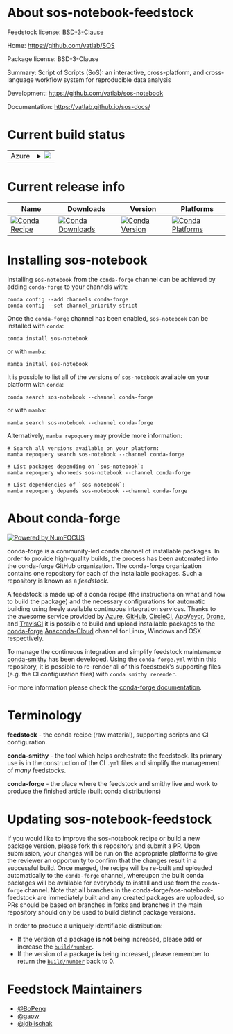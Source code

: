 About sos-notebook-feedstock
============================

Feedstock license: [BSD-3-Clause](https://github.com/conda-forge/sos-notebook-feedstock/blob/main/LICENSE.txt)

Home: https://github.com/vatlab/SOS

Package license: BSD-3-Clause

Summary: Script of Scripts (SoS): an interactive, cross-platform, and cross-language workflow system for reproducible data analysis

Development: https://github.com/vatlab/sos-notebook

Documentation: https://vatlab.github.io/sos-docs/

Current build status
====================


<table>
    
  <tr>
    <td>Azure</td>
    <td>
      <details>
        <summary>
          <a href="https://dev.azure.com/conda-forge/feedstock-builds/_build/latest?definitionId=6584&branchName=main">
            <img src="https://dev.azure.com/conda-forge/feedstock-builds/_apis/build/status/sos-notebook-feedstock?branchName=main">
          </a>
        </summary>
        <table>
          <thead><tr><th>Variant</th><th>Status</th></tr></thead>
          <tbody><tr>
              <td>linux_64_python3.10.____cpython</td>
              <td>
                <a href="https://dev.azure.com/conda-forge/feedstock-builds/_build/latest?definitionId=6584&branchName=main">
                  <img src="https://dev.azure.com/conda-forge/feedstock-builds/_apis/build/status/sos-notebook-feedstock?branchName=main&jobName=linux&configuration=linux%20linux_64_python3.10.____cpython" alt="variant">
                </a>
              </td>
            </tr><tr>
              <td>linux_64_python3.11.____cpython</td>
              <td>
                <a href="https://dev.azure.com/conda-forge/feedstock-builds/_build/latest?definitionId=6584&branchName=main">
                  <img src="https://dev.azure.com/conda-forge/feedstock-builds/_apis/build/status/sos-notebook-feedstock?branchName=main&jobName=linux&configuration=linux%20linux_64_python3.11.____cpython" alt="variant">
                </a>
              </td>
            </tr><tr>
              <td>linux_64_python3.8.____cpython</td>
              <td>
                <a href="https://dev.azure.com/conda-forge/feedstock-builds/_build/latest?definitionId=6584&branchName=main">
                  <img src="https://dev.azure.com/conda-forge/feedstock-builds/_apis/build/status/sos-notebook-feedstock?branchName=main&jobName=linux&configuration=linux%20linux_64_python3.8.____cpython" alt="variant">
                </a>
              </td>
            </tr><tr>
              <td>linux_64_python3.9.____cpython</td>
              <td>
                <a href="https://dev.azure.com/conda-forge/feedstock-builds/_build/latest?definitionId=6584&branchName=main">
                  <img src="https://dev.azure.com/conda-forge/feedstock-builds/_apis/build/status/sos-notebook-feedstock?branchName=main&jobName=linux&configuration=linux%20linux_64_python3.9.____cpython" alt="variant">
                </a>
              </td>
            </tr><tr>
              <td>osx_64_python3.10.____cpython</td>
              <td>
                <a href="https://dev.azure.com/conda-forge/feedstock-builds/_build/latest?definitionId=6584&branchName=main">
                  <img src="https://dev.azure.com/conda-forge/feedstock-builds/_apis/build/status/sos-notebook-feedstock?branchName=main&jobName=osx&configuration=osx%20osx_64_python3.10.____cpython" alt="variant">
                </a>
              </td>
            </tr><tr>
              <td>osx_64_python3.11.____cpython</td>
              <td>
                <a href="https://dev.azure.com/conda-forge/feedstock-builds/_build/latest?definitionId=6584&branchName=main">
                  <img src="https://dev.azure.com/conda-forge/feedstock-builds/_apis/build/status/sos-notebook-feedstock?branchName=main&jobName=osx&configuration=osx%20osx_64_python3.11.____cpython" alt="variant">
                </a>
              </td>
            </tr><tr>
              <td>osx_64_python3.8.____cpython</td>
              <td>
                <a href="https://dev.azure.com/conda-forge/feedstock-builds/_build/latest?definitionId=6584&branchName=main">
                  <img src="https://dev.azure.com/conda-forge/feedstock-builds/_apis/build/status/sos-notebook-feedstock?branchName=main&jobName=osx&configuration=osx%20osx_64_python3.8.____cpython" alt="variant">
                </a>
              </td>
            </tr><tr>
              <td>osx_64_python3.9.____cpython</td>
              <td>
                <a href="https://dev.azure.com/conda-forge/feedstock-builds/_build/latest?definitionId=6584&branchName=main">
                  <img src="https://dev.azure.com/conda-forge/feedstock-builds/_apis/build/status/sos-notebook-feedstock?branchName=main&jobName=osx&configuration=osx%20osx_64_python3.9.____cpython" alt="variant">
                </a>
              </td>
            </tr><tr>
              <td>win_64_python3.10.____cpython</td>
              <td>
                <a href="https://dev.azure.com/conda-forge/feedstock-builds/_build/latest?definitionId=6584&branchName=main">
                  <img src="https://dev.azure.com/conda-forge/feedstock-builds/_apis/build/status/sos-notebook-feedstock?branchName=main&jobName=win&configuration=win%20win_64_python3.10.____cpython" alt="variant">
                </a>
              </td>
            </tr><tr>
              <td>win_64_python3.11.____cpython</td>
              <td>
                <a href="https://dev.azure.com/conda-forge/feedstock-builds/_build/latest?definitionId=6584&branchName=main">
                  <img src="https://dev.azure.com/conda-forge/feedstock-builds/_apis/build/status/sos-notebook-feedstock?branchName=main&jobName=win&configuration=win%20win_64_python3.11.____cpython" alt="variant">
                </a>
              </td>
            </tr><tr>
              <td>win_64_python3.8.____cpython</td>
              <td>
                <a href="https://dev.azure.com/conda-forge/feedstock-builds/_build/latest?definitionId=6584&branchName=main">
                  <img src="https://dev.azure.com/conda-forge/feedstock-builds/_apis/build/status/sos-notebook-feedstock?branchName=main&jobName=win&configuration=win%20win_64_python3.8.____cpython" alt="variant">
                </a>
              </td>
            </tr><tr>
              <td>win_64_python3.9.____cpython</td>
              <td>
                <a href="https://dev.azure.com/conda-forge/feedstock-builds/_build/latest?definitionId=6584&branchName=main">
                  <img src="https://dev.azure.com/conda-forge/feedstock-builds/_apis/build/status/sos-notebook-feedstock?branchName=main&jobName=win&configuration=win%20win_64_python3.9.____cpython" alt="variant">
                </a>
              </td>
            </tr>
          </tbody>
        </table>
      </details>
    </td>
  </tr>
</table>

Current release info
====================

| Name | Downloads | Version | Platforms |
| --- | --- | --- | --- |
| [![Conda Recipe](https://img.shields.io/badge/recipe-sos--notebook-green.svg)](https://anaconda.org/conda-forge/sos-notebook) | [![Conda Downloads](https://img.shields.io/conda/dn/conda-forge/sos-notebook.svg)](https://anaconda.org/conda-forge/sos-notebook) | [![Conda Version](https://img.shields.io/conda/vn/conda-forge/sos-notebook.svg)](https://anaconda.org/conda-forge/sos-notebook) | [![Conda Platforms](https://img.shields.io/conda/pn/conda-forge/sos-notebook.svg)](https://anaconda.org/conda-forge/sos-notebook) |

Installing sos-notebook
=======================

Installing `sos-notebook` from the `conda-forge` channel can be achieved by adding `conda-forge` to your channels with:

```
conda config --add channels conda-forge
conda config --set channel_priority strict
```

Once the `conda-forge` channel has been enabled, `sos-notebook` can be installed with `conda`:

```
conda install sos-notebook
```

or with `mamba`:

```
mamba install sos-notebook
```

It is possible to list all of the versions of `sos-notebook` available on your platform with `conda`:

```
conda search sos-notebook --channel conda-forge
```

or with `mamba`:

```
mamba search sos-notebook --channel conda-forge
```

Alternatively, `mamba repoquery` may provide more information:

```
# Search all versions available on your platform:
mamba repoquery search sos-notebook --channel conda-forge

# List packages depending on `sos-notebook`:
mamba repoquery whoneeds sos-notebook --channel conda-forge

# List dependencies of `sos-notebook`:
mamba repoquery depends sos-notebook --channel conda-forge
```


About conda-forge
=================

[![Powered by
NumFOCUS](https://img.shields.io/badge/powered%20by-NumFOCUS-orange.svg?style=flat&colorA=E1523D&colorB=007D8A)](https://numfocus.org)

conda-forge is a community-led conda channel of installable packages.
In order to provide high-quality builds, the process has been automated into the
conda-forge GitHub organization. The conda-forge organization contains one repository
for each of the installable packages. Such a repository is known as a *feedstock*.

A feedstock is made up of a conda recipe (the instructions on what and how to build
the package) and the necessary configurations for automatic building using freely
available continuous integration services. Thanks to the awesome service provided by
[Azure](https://azure.microsoft.com/en-us/services/devops/), [GitHub](https://github.com/),
[CircleCI](https://circleci.com/), [AppVeyor](https://www.appveyor.com/),
[Drone](https://cloud.drone.io/welcome), and [TravisCI](https://travis-ci.com/)
it is possible to build and upload installable packages to the
[conda-forge](https://anaconda.org/conda-forge) [Anaconda-Cloud](https://anaconda.org/)
channel for Linux, Windows and OSX respectively.

To manage the continuous integration and simplify feedstock maintenance
[conda-smithy](https://github.com/conda-forge/conda-smithy) has been developed.
Using the ``conda-forge.yml`` within this repository, it is possible to re-render all of
this feedstock's supporting files (e.g. the CI configuration files) with ``conda smithy rerender``.

For more information please check the [conda-forge documentation](https://conda-forge.org/docs/).

Terminology
===========

**feedstock** - the conda recipe (raw material), supporting scripts and CI configuration.

**conda-smithy** - the tool which helps orchestrate the feedstock.
                   Its primary use is in the construction of the CI ``.yml`` files
                   and simplify the management of *many* feedstocks.

**conda-forge** - the place where the feedstock and smithy live and work to
                  produce the finished article (built conda distributions)


Updating sos-notebook-feedstock
===============================

If you would like to improve the sos-notebook recipe or build a new
package version, please fork this repository and submit a PR. Upon submission,
your changes will be run on the appropriate platforms to give the reviewer an
opportunity to confirm that the changes result in a successful build. Once
merged, the recipe will be re-built and uploaded automatically to the
`conda-forge` channel, whereupon the built conda packages will be available for
everybody to install and use from the `conda-forge` channel.
Note that all branches in the conda-forge/sos-notebook-feedstock are
immediately built and any created packages are uploaded, so PRs should be based
on branches in forks and branches in the main repository should only be used to
build distinct package versions.

In order to produce a uniquely identifiable distribution:
 * If the version of a package **is not** being increased, please add or increase
   the [``build/number``](https://docs.conda.io/projects/conda-build/en/latest/resources/define-metadata.html#build-number-and-string).
 * If the version of a package **is** being increased, please remember to return
   the [``build/number``](https://docs.conda.io/projects/conda-build/en/latest/resources/define-metadata.html#build-number-and-string)
   back to 0.

Feedstock Maintainers
=====================

* [@BoPeng](https://github.com/BoPeng/)
* [@gaow](https://github.com/gaow/)
* [@jdblischak](https://github.com/jdblischak/)

